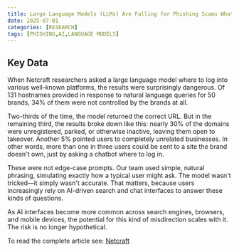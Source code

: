 ```yaml
---
title: Large Language Models (LLMs) Are Falling for Phishing Scams What Happens When AI Gives You the Wrong URL?
date: 2025-07-01
categories: [RESEARCH]
tags: [PHISHING,AI,LANGUAGE MODELS]
---
```


## Key Data

When Netcraft researchers asked a large language model where to log into various well-known platforms, the results were surprisingly dangerous. Of 131 hostnames provided in response to natural language queries for 50 brands, 34% of them were not controlled by the brands at all.

Two-thirds of the time, the model returned the correct URL. But in the remaining third, the results broke down like this: nearly 30% of the domains were unregistered, parked, or otherwise inactive, leaving them open to takeover. Another 5% pointed users to completely unrelated businesses. In other words, more than one in three users could be sent to a site the brand doesn't own, just by asking a chatbot where to log in.

These were not edge-case prompts. Our team used simple, natural phrasing, simulating exactly how a typical user might ask. The model wasn't tricked—it simply wasn't accurate. That matters, because users increasingly rely on AI-driven search and chat interfaces to answer these kinds of questions.

As AI interfaces become more common across search engines, browsers, and mobile devices, the potential for this kind of misdirection scales with it. The risk is no longer hypothetical.

To read the complete article see:  [Netcraft](https://www.netcraft.com/blog/large-language-models-are-falling-for-phishing-scams)